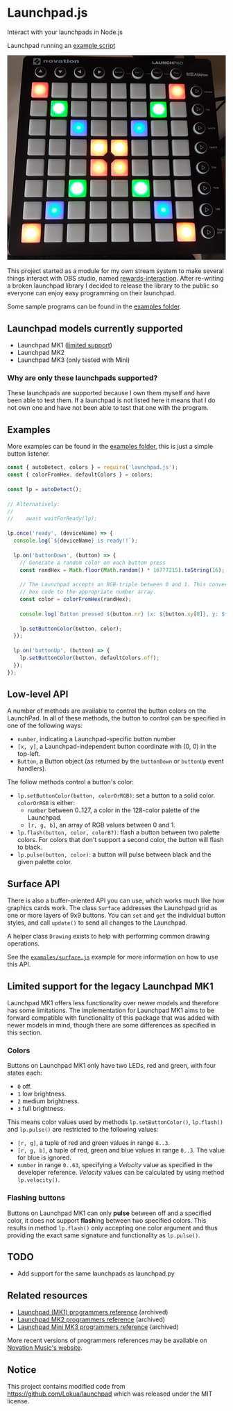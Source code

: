 # Launchpad.js

Interact with your launchpads in Node.js

Launchpad running an [example script](./examples/example.js)

![Launchpad displaying a cross](./assets/Active_launchpad_resize.png)

This project started as a module for my own stream system to make several things interact with OBS studio, named [rewards-interaction][rewards-interaction].
After re-writing a broken launchpad library I decided to release the library to the public so everyone can enjoy easy programming on their launchpad.

Some sample programs can be found in the [examples folder](./examples).



## Launchpad models currently supported

- Launchpad MK1 ([limited support][limited-support-mk1])
- Launchpad MK2
- Launchpad MK3 (only tested with Mini)


### Why are only these launchpads supported?

These launchpads are supported because I own them myself and have been able to test them.
If a launchpad is not listed here it means that I do not own one and have not been able to test that one with the program.



## Examples

More examples can be found in the [examples folder](./examples), this is just a simple button listener.

```js
const { autoDetect, colors } = require('launchpad.js');
const { colorFromHex, defaultColors } = colors;

const lp = autoDetect();

// Alternatively:
//
//    await waitForReady(lp);

lp.once('ready', (deviceName) => {
  console.log(`${deviceName} is ready!!`);

  lp.on('buttonDown', (button) => {
    // Generate a random color on each button press
    const randHex = Math.floor(Math.random() * 16777215).toString(16);

    // The Launchpad accepts an RGB-triple between 0 and 1. This converts the
    // hex code to the appropriate number array.
    const color = colorFromHex(randHex);

    console.log(`Button pressed ${button.nr} (x: ${button.xy[0]}, y: ${button.xy[1]}`);

    lp.setButtonColor(button, color);
  });

  lp.on('buttonUp', (button) => {
    lp.setButtonColor(button, defaultColors.off);
  });
});
```



## Low-level API

A number of methods are available to control the button colors on
the LaunchPad. In all of these methods, the button to control can be
specified in one of the following ways:

- `number`, indicating a Launchpad-specific button number
- `[x, y]`, a Launchpad-independent button coordinate with (0, 0) in
  the top-left.
- `Button`, a Button object (as returned by the `buttonDown` or `buttonUp`
  event handlers).

The follow methods control a button's color:

- `lp.setButtonColor(button, colorOrRGB)`: set a button to a solid color.
  `colorOrRGB` is either:
  - `number` between 0..127, a color in the 128-color palette of the Launchpad.
  - `[r, g, b]`, an array of RGB values between 0 and 1.
- `lp.flash(button, color, colorB?)`: flash a button between two palette
  colors. For colors that don't support a second color, the button will flash
  to black.
- `lp.pulse(button, color)`: a button will pulse between black and the given
  palette color.



## Surface API

There is also a buffer-oriented API you can use, which works much like
how graphics cards work. The class `Surface` addresses the Launchpad grid
as one or more layers of 9x9 buttons. You can `set` and `get` the individual
button styles, and call `update()` to send all changes to the Launchpad.

A helper class `Drawing` exists to help with performing common drawing operations.

See the [`examples/surface.js`](./examples/surface.js) example for more information
on how to use this API.



## Limited support for the legacy Launchpad MK1

[limited-support-mk1]: #limited-support-for-the-legacy-launchpad-mk1 "Jump to section"

Launchpad MK1 offers less functionality over newer models and therefore has some limitations.
The implementation for Launchpad MK1 aims to be forward compatible with functionality of this package that
was added with newer models in mind, though there are some differences as specified in this section.


### Colors

Buttons on Launchpad MK1 only have two LEDs, red and green, with four states each:
- `0` off.
- `1` low brightness.
- `2` medium brightness.
- `3` full brightness.

This means color values used by methods `lp.setButtonColor()`, `lp.flash()` and `lp.pulse()`
  are restricted to the following values:
- `[r, g]`, a tuple of red and green values in range `0..3`.
- `[r, g, b]`, a tuple of red, green and blue values in range `0..3`. The value for blue is ignored.
- `number` in range `0..63`, specifying a *Velocity* value as specified in the developer reference.
  *Velocity* values can be calculated by using method `lp.velocity()`.


### Flashing buttons

Buttons on Launchpad MK1 can only **pulse** between off and a specified color, it does not support **flash**ing
  between two specified colors. This results in method `lp.flash()` only accepting one color argument and
  thus providing the exact same signature and functionality as `lp.pulse()`.



## TODO

- Add support for the same launchpads as launchpad.py


## Related resources

- [Launchpad (MK1) programmers reference](https://web.archive.org/web/20240521041224/https://fael-downloads-prod.focusrite.com/customer/prod/downloads/launchpad-programmers-reference.pdf "View on archive.org") (archived)
- [Launchpad MK2 programmers reference](http://web.archive.org/web/20231011173853/https://fael-downloads-prod.focusrite.com/customer/prod/s3fs-public/downloads/Launchpad%20MK2%20Programmers%20Reference%20Manual%20v1.03.pdf "View on archive.org") (archived)
- [Launchpad Mini MK3 programmers reference](https://web.archive.org/web/20240127061723/https://fael-downloads-prod.focusrite.com/customer/prod/s3fs-public/downloads/Launchpad%20Mini%20-%20Programmers%20Reference%20Manual.pdf "View on archive.org") (archived)

More recent versions of programmers references may be available on [Novation Music's website](https://novationmusic.com/ "Visit website").


## Notice

This project contains modified code from https://github.com/Lokua/launchpad which was released under the MIT license.

[rewards-interaction]: https://github.com/duncte123/rewards-interaction
